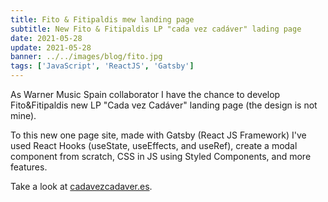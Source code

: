 ```yaml
---
title: Fito & Fitipaldis mew landing page
subtitle: New Fito & Fitipaldis LP "cada vez cadáver" lading page
date: 2021-05-28
update: 2021-05-28
banner: ../../images/blog/fito.jpg
tags: ['JavaScript', 'ReactJS', 'Gatsby']
---
```


As Warner Music Spain collaborator I have the chance to develop Fito&Fitipaldis new LP "Cada vez Cadáver" landing page (the design is not mine).

To this new one page site, made with Gatsby (React JS Framework) I've used React Hooks (useState, useEffects, and useRef), create a modal component from scratch, CSS in JS using Styled Components, and more features.

Take a look at [cadavezcadaver.es](https://cadavezcadaver.es "Fito&Fitipaldis new LP").
